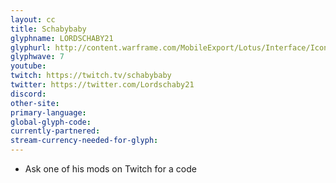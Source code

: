 ```yaml
---
layout: cc
title: Schabybaby
glyphname: LORDSCHABY21
glyphurl: http://content.warframe.com/MobileExport/Lotus/Interface/Icons/Player/ContentCreators/Lordschaby.png
glyphwave: 7
youtube: 
twitch: https://twitch.tv/schabybaby
twitter: https://twitter.com/Lordschaby21
discord: 
other-site: 
primary-language: 
global-glyph-code: 
currently-partnered: 
stream-currency-needed-for-glyph: 
---
```

* Ask one of his mods on Twitch for a code
